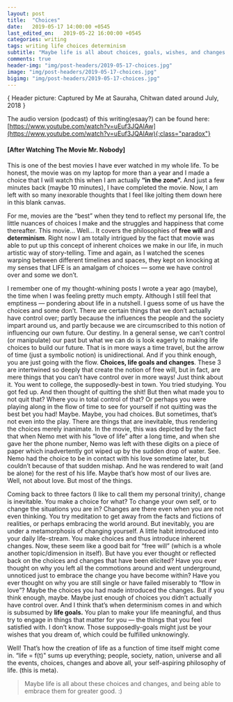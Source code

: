 ```yaml
---
layout: post
title:  "Choices"
date:   2019-05-17 14:00:00 +0545
last_edited_on:   2019-05-22 16:00:00 +0545
categories: writing
tags: writing life choices determinism
subtitle: "Maybe life is all about choices, goals, wishes, and changes."
comments: true
header-img: "img/post-headers/2019-05-17-choices.jpg"
image: "img/post-headers/2019-05-17-choices.jpg"
bigimg: "img/post-headers/2019-05-17-choices.jpg"
---
```

{ Header picture: Captured by Me at Sauraha, Chitwan dated around July, 2018 }

The audio version (podcast) of this writing(esaay?) can be found here:
[https://www.youtube.com/watch?v=uEuf3JQAIAw](https://www.youtube.com/watch?v=uEuf3JQAIAw){:class="paradox"}

#### [After Watching The Movie Mr. Nobody]

This is one of the best movies I have ever watched in my whole life. To be
honest, the movie was on my laptop for more than a year and I made a choice that
I will watch this when I am actually **“in the zone”.** And just a few minutes
back (maybe 10 minutes), I have completed the movie. Now, I am left with so many
inexorable thoughts that I feel like jolting them down here in this blank canvas.


For me, movies are the “best” when they tend to reflect my personal life, the
little nuances of choices I make and the struggles and happiness that come
thereafter. This movie… Well… It covers the philosophies of **free will**
and **determinism**. Right now I am totally intrigued by the fact that movie was
able to put up this concept of inherent choices we make in our life, in much
artistic way of story-telling. Time and again, as I watched the scenes warping
between different timelines and spaces, they kept on knocking at my senses that
LIFE is an amalgam of choices — some we have control over and some we don’t.

I remember one of my thought-whining posts I wrote a year ago (maybe), the time
when I was feeling pretty much empty. Although I still feel that emptiness —
pondering about life in a nutshell. I guess some of us have the choices and some
don’t. There are certain things that we don’t actually have control over; partly
because the influences the people and the society impart around us, and partly
because we are circumscribed to this notion of influencing our own future. Our
destiny. In a general sense, we can’t control (or manipulate) our past but what
we can do is look eagerly to making life choices to build our future. That is in
more ways a time travel, but the arrow of time (just a symbolic notion) is
unidirectional. And if you think enough, you are just going with the flow.
**Choices, life goals and changes**. These 3 are intertwined so deeply that
create the notion of free will, but in fact, are mere things that you can’t have
control over in more ways! Just think about it. You went to college, the
supposedly-best in town. You tried studying. You got fed up. And then thought of
quitting the shit! But then what made you to not quit that? Where you in total
control of that? Or perhaps you were playing along in the flow of time to see for
yourself if not quitting was the best bet you had! Maybe. Maybe, you had
choices. But sometimes, that’s not even into the play. There are things that are
inevitable, thus rendering the choices merely inanimate. In the movie, this was
depicted by the fact that when Nemo met with his “love of life” after a long
time, and when she gave her the phone number, Nemo was left with these digits on
a piece of paper which inadvertently got wiped up by the sudden drop of water.
See. Nemo had the choice to be in contact with his love sometime later, but
couldn’t because of that sudden mishap. And he was rendered to wait (and be
alone) for the rest of his life. Maybe that’s how most of our lives are. Well,
not about love. But most of the things.

Coming back to three factors (I like to call them my personal trinity), change
is inevitable. You make a choice for what? To change your own self, or to change
the situations you are in? Changes are there even when you are not even
thinking. You try meditation to get away from the facts and fictions of
realities, or perhaps embracing the world around. But inevitably, you are under
a metamorphosis of changing yourself. A little habit introduced into your daily
life-stream. You make choices and thus introduce inherent changes. Now, these
seem like a good bait for “free will” (which is a whole another topic/dimension
in itself). But have you ever thought or reflected back on the choices and
changes that have been elicited? Have you ever thought on why you left all the
commotions around and went underground, unnoticed just to embrace the change you
have become within? Have you ever thought on why you are still single or have failed
miserably to “flow in love”? Maybe the choices you had made introduced the
changes. But if you think enough, maybe. Maybe just enough of choices you didn’t
actually have control over. And I think that’s when determinism comes in and
which is subsumed by **life goals.** You plan to make your life meaningful, and
thus try to engage in things that matter for you — the things that you feel
satisfied with. I don’t know. Those supposedly-goals might just be your wishes
that you dream of, which could be fulfilled unknowingly.

Well! That’s how the creation of life as a function of time itself might come
in. “life = f(t)" sums up everything; people, society, nation, universe and
all the events, choices, changes and above all, your self-aspiring philosophy of
life. (this is meta). 
> Maybe life is all about these choices and changes, and being able to embrace them for greater good. :)

